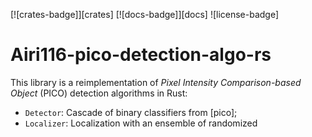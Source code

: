[![crates-badge]][crates]
[![docs-badge]][docs]
![license-badge]

# Airi116-pico-detection-algo-rs

This library is a reimplementation of _Pixel Intensity Comparison-based Object_ (PICO) detection algorithms in Rust:

- `Detector`: Cascade of binary classifiers from [pico];
- `Localizer`: Localization with an ensemble of randomized